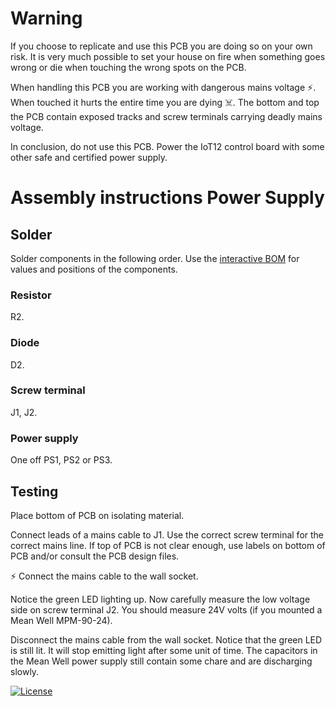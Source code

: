 # Warning

If you choose to replicate and use this PCB you are doing so on your own risk. It is very much possible to set your house on fire when something goes wrong or die when touching the wrong spots on the PCB.

When handling this PCB you are working with dangerous mains voltage ⚡. When touched it hurts the entire time you are dying ☠️. The bottom and top the PCB contain exposed tracks and screw terminals carrying deadly mains voltage.

In conclusion, do not use this PCB. Power the IoT12 control board with some other safe and certified power supply.

# Assembly instructions Power Supply

## Solder

Solder components in the following order.
Use the [interactive BOM](bom/ibom.html) for values and positions of the components.

### Resistor


R2.

### Diode


D2.

### Screw terminal


J1, J2.

### Power supply


One off PS1, PS2 or PS3.

## Testing

Place bottom of PCB on isolating material.

Connect leads of a mains cable to J1. Use the correct screw terminal for the correct mains line. If top of PCB is not clear enough, use labels on bottom of PCB and/or consult the PCB design files.

⚡ Connect the mains cable to the wall socket.

Notice the green LED lighting up. Now carefully measure the low voltage side on screw terminal J2. You should measure 24V volts (if you mounted a Mean Well MPM-90-24).

Disconnect the mains cable from the wall socket. Notice that the green LED is still lit. It will stop emitting light after some unit of time. The capacitors in the Mean Well power supply still contain some chare and are discharging slowly.

[![License](https://img.shields.io/badge/License-Apache%202.0-blue.svg)](https://opensource.org/licenses/Apache-2.0)